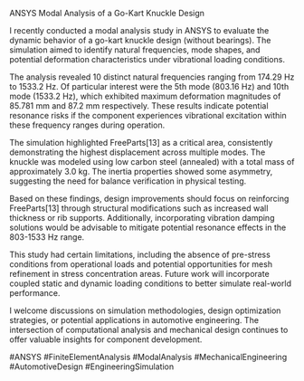 ANSYS Modal Analysis of a Go-Kart Knuckle Design

I recently conducted a modal analysis study in ANSYS to evaluate the dynamic behavior of a go-kart knuckle design (without bearings). The simulation aimed to identify natural frequencies, mode shapes, and potential deformation characteristics under vibrational loading conditions.

The analysis revealed 10 distinct natural frequencies ranging from 174.29 Hz to 1533.2 Hz. Of particular interest were the 5th mode (803.16 Hz) and 10th mode (1533.2 Hz), which exhibited maximum deformation magnitudes of 85.781 mm and 87.2 mm respectively. These results indicate potential resonance risks if the component experiences vibrational excitation within these frequency ranges during operation.

The simulation highlighted FreeParts[13] as a critical area, consistently demonstrating the highest displacement across multiple modes. The knuckle was modeled using low carbon steel (annealed) with a total mass of approximately 3.0 kg. The inertia properties showed some asymmetry, suggesting the need for balance verification in physical testing.

Based on these findings, design improvements should focus on reinforcing FreeParts[13] through structural modifications such as increased wall thickness or rib supports. Additionally, incorporating vibration damping solutions would be advisable to mitigate potential resonance effects in the 803-1533 Hz range.

This study had certain limitations, including the absence of pre-stress conditions from operational loads and potential opportunities for mesh refinement in stress concentration areas. Future work will incorporate coupled static and dynamic loading conditions to better simulate real-world performance.

I welcome discussions on simulation methodologies, design optimization strategies, or potential applications in automotive engineering. The intersection of computational analysis and mechanical design continues to offer valuable insights for component development.

#ANSYS #FiniteElementAnalysis #ModalAnalysis #MechanicalEngineering #AutomotiveDesign #EngineeringSimulation

